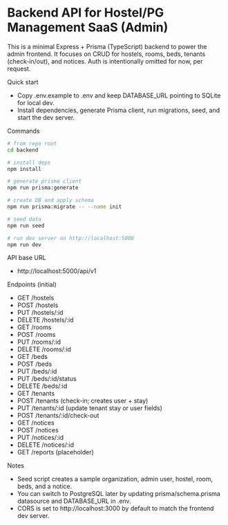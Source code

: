 # Backend API for Hostel/PG Management SaaS (Admin)

This is a minimal Express + Prisma (TypeScript) backend to power the admin frontend. It focuses on CRUD for hostels, rooms, beds, tenants (check-in/out), and notices. Auth is intentionally omitted for now, per request.

Quick start
- Copy .env.example to .env and keep DATABASE_URL pointing to SQLite for local dev.
- Install dependencies, generate Prisma client, run migrations, seed, and start the dev server.

Commands
```bash
# from repo root
cd backend

# install deps
npm install

# generate prisma client
npm run prisma:generate

# create DB and apply schema
npm run prisma:migrate -- --name init

# seed data
npm run seed

# run dev server on http://localhost:5000
npm run dev
```

API base URL
- http://localhost:5000/api/v1

Endpoints (initial)
- GET    /hostels
- POST   /hostels
- PUT    /hostels/:id
- DELETE /hostels/:id
- GET    /rooms
- POST   /rooms
- PUT    /rooms/:id
- DELETE /rooms/:id
- GET    /beds
- POST   /beds
- PUT    /beds/:id
- PUT    /beds/:id/status
- DELETE /beds/:id
- GET    /tenants
- POST   /tenants           (check-in; creates user + stay)
- PUT    /tenants/:id       (update tenant stay or user fields)
- POST   /tenants/:id/check-out
- GET    /notices
- POST   /notices
- PUT    /notices/:id
- DELETE /notices/:id
- GET    /reports           (placeholder)

Notes
- Seed script creates a sample organization, admin user, hostel, room, beds, and a notice.
- You can switch to PostgreSQL later by updating prisma/schema.prisma datasource and DATABASE_URL in .env.
- CORS is set to http://localhost:3000 by default to match the frontend dev server.

